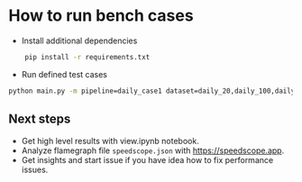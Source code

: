 # How to run bench cases  

- Install additional dependencies

```bash
    pip install -r requirements.txt
```

- Run defined test cases

```bash
python main.py -m pipeline=daily_case1 dataset=daily_20,daily_100,daily_1000,daily_5000
```

## Next steps

- Get high level results with view.ipynb notebook.
- Analyze flamegraph file `speedscope.json` with https://speedscope.app.
- Get insights and start issue if you have idea how to fix performance issues.
